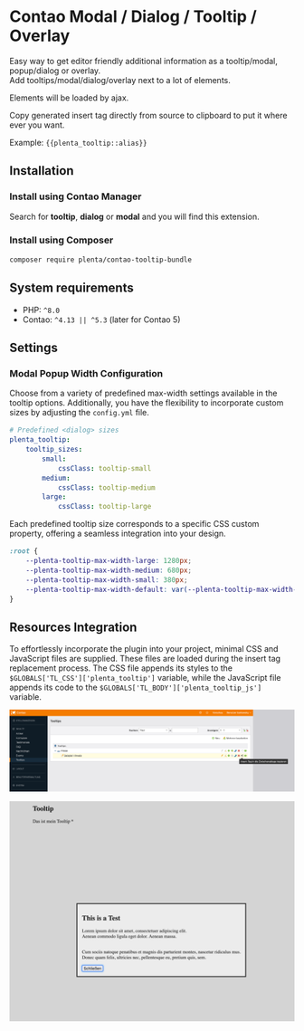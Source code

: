 # Contao Modal / Dialog / Tooltip  / Overlay

Easy way to get editor friendly additional information as a tooltip/modal, popup/dialog or overlay.  
Add tooltips/modal/dialog/overlay next to a lot of elements.  

Elements will be loaded by ajax.


Copy generated insert tag directly from source to clipboard to put it where ever you want.

Example: ```{{plenta_tooltip::alias}}```

## Installation

### Install using Contao Manager

Search for **tooltip**, **dialog** or **modal** and you will find this extension.

### Install using Composer

```bash
composer require plenta/contao-tooltip-bundle
```

## System requirements

- PHP: `^8.0`
- Contao: `^4.13 || ^5.3` (later for Contao 5)

## Settings
### Modal Popup Width Configuration
Choose from a variety of predefined max-width settings available in the tooltip options. Additionally, you have the flexibility to incorporate custom sizes by adjusting the `config.yml` file.
```yaml
# Predefined <dialog> sizes
plenta_tooltip:
    tooltip_sizes:
        small:
            cssClass: tooltip-small
        medium:
            cssClass: tooltip-medium
        large:
            cssClass: tooltip-large
```
Each predefined tooltip size corresponds to a specific CSS custom property, offering a seamless integration into your design.
```scss
:root {
    --plenta-tooltip-max-width-large: 1280px;
    --plenta-tooltip-max-width-medium: 680px;
    --plenta-tooltip-max-width-small: 380px;
    --plenta-tooltip-max-width-default: var(--plenta-tooltip-max-width-medium);
}
```

## Resources Integration
To effortlessly incorporate the plugin into your project, minimal CSS and JavaScript files are supplied. These files are loaded during the insert tag replacement process. The CSS file appends its styles to the `$GLOBALS['TL_CSS']['plenta_tooltip']` variable, while the JavaScript file appends its code to the `$GLOBALS['TL_BODY']['plenta_tooltip_js']` variable.

![Contao tooltip rxample](docs/images/example.png)

![Popup example](docs/images/modal-dialog.png)